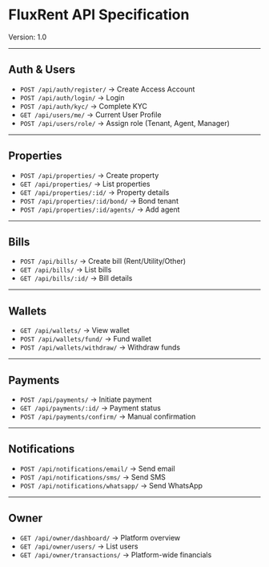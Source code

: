# FluxRent API Specification

Version: 1.0

---

## Auth & Users
- `POST /api/auth/register/` → Create Access Account
- `POST /api/auth/login/` → Login
- `POST /api/auth/kyc/` → Complete KYC
- `GET /api/users/me/` → Current User Profile
- `POST /api/users/role/` → Assign role (Tenant, Agent, Manager)

---

## Properties
- `POST /api/properties/` → Create property
- `GET /api/properties/` → List properties
- `GET /api/properties/:id/` → Property details
- `POST /api/properties/:id/bond/` → Bond tenant
- `POST /api/properties/:id/agents/` → Add agent

---

## Bills
- `POST /api/bills/` → Create bill (Rent/Utility/Other)
- `GET /api/bills/` → List bills
- `GET /api/bills/:id/` → Bill details

---

## Wallets
- `GET /api/wallets/` → View wallet
- `POST /api/wallets/fund/` → Fund wallet
- `POST /api/wallets/withdraw/` → Withdraw funds

---

## Payments
- `POST /api/payments/` → Initiate payment
- `GET /api/payments/:id/` → Payment status
- `POST /api/payments/confirm/` → Manual confirmation

---

## Notifications
- `POST /api/notifications/email/` → Send email
- `POST /api/notifications/sms/` → Send SMS
- `POST /api/notifications/whatsapp/` → Send WhatsApp

---

## Owner
- `GET /api/owner/dashboard/` → Platform overview
- `GET /api/owner/users/` → List users
- `GET /api/owner/transactions/` → Platform-wide financials
